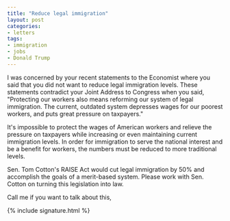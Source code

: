 ```yaml
---
title: "Reduce legal immigration"
layout: post
categories:
- letters
tags:
- immigration
- jobs
- Donald Trump
---
```


I was concerned by your recent statements to the Economist where you said that you did not want to reduce legal immigration levels. These statements contradict your Joint Address to Congress when you said, "Protecting our workers also means reforming our system of legal immigration. The current, outdated system depresses wages for our poorest workers, and puts great pressure on taxpayers."

It's impossible to protect the wages of American workers and relieve the pressure on taxpayers while increasing or even maintaining current immigration levels. In order for immigration to serve the national interest and be a benefit for workers, the numbers must be reduced to more traditional levels.

Sen. Tom Cotton's RAISE Act would cut legal immigration by 50% and accomplish the goals of a merit-based system. Please work with Sen. Cotton on turning this legislation into law.

Call me if you want to talk about this,

{% include signature.html %}
